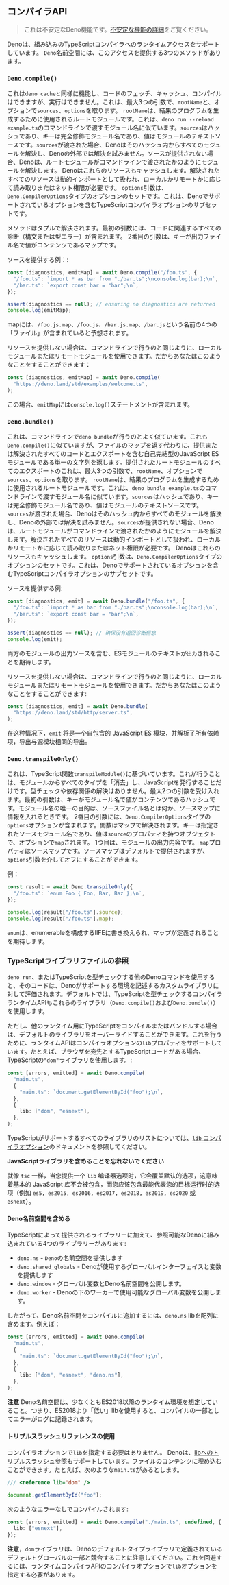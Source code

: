 ## コンパイラAPI

> これは不安定なDeno機能です。[不安定な機能の詳細](stability.md)をご覧ください。

Denoは、組み込みのTypeScriptコンパイラへのランタイムアクセスをサポートしています。 `Deno`名前空間には、このアクセスを提供する3つのメソッドがあります。

### `Deno.compile()`

これは`deno cacheと`同様に機能し、コードのフェッチ、キャッシュ、コンパイルはできますが、実行はできません。これは、最大3つの引数で、`rootName`と、オプションで`sources`、`options`を取ります。 `rootName`は、結果のプログラムを生成するために使用されるルートモジュールです。これは、`deno run --reload example.ts`のコマンドラインで渡すモジュール名に似ています。`sources`はハッシュであり、キーは完全修飾モジュール名であり、値はモジュールのテキストソースです。`sources`が渡された場合、Denoはそのハッシュ内からすべてのモジュールを解決し、Denoの外部では解決を試みません。ソースが提供されない場合、Denoは、ルートモジュールがコマンドラインで渡されたかのようにモジュールを解決します。 Denoはこれらのリソースもキャッシュします。解決されたすべてのリソースは動的インポートとして扱われ、ローカルかリモートかに応じて読み取りまたはネット権限が必要です。 `options`引数は、`Deno.CompilerOptions`タイプのオプションのセットです。これは、Denoでサポートされているオプションを含むTypeScriptコンパイラオプションのサブセットです。

メソッドはタプルで解決されます。最初の引数には、コードに関連するすべての診断（構文または型エラー）が含まれます。 2番目の引数は、キーが出力ファイル名で値がコンテンツであるマップです。

ソースを提供する例：:

```ts
const [diagnostics, emitMap] = await Deno.compile("/foo.ts", {
  "/foo.ts": `import * as bar from "./bar.ts";\nconsole.log(bar);\n`,
  "/bar.ts": `export const bar = "bar";\n`,
});

assert(diagnostics == null); // ensuring no diagnostics are returned
console.log(emitMap);
```

mapには、`/foo.js.map`、`/foo.js`、`/bar.js.map`、`/bar.js`という名前の4つの「ファイル」が含まれていると予想されます。

リソースを提供しない場合は、コマンドラインで行うのと同じように、ローカルモジュールまたはリモートモジュールを使用できます。だからあなたはこのようなことをすることができます：

```ts
const [diagnostics, emitMap] = await Deno.compile(
  "https://deno.land/std/examples/welcome.ts",
);
```

この場合、`emitMap`には`console.log()`ステートメントが含まれます。

### `Deno.bundle()`

これは、コマンドラインで`deno bundle`が行うのとよく似ています。これも`Deno.compile()`に似ていますが、ファイルのマップを返す代わりに、提供または解決されたすべてのコードとエクスポートを含む自己完結型のJavaScript ESモジュールである単一の文字列を返します。提供されたルートモジュールのすべてのエクスポートのこれは、最大3つの引数で、`rootName`、オプションで`sources`、`options`を取ります。 `rootName`は、結果のプログラムを生成するために使用されるルートモジュールです。これは、`deno bundle example.ts`のコマンドラインで渡すモジュール名に似ています。`sources`はハッシュであり、キーは完全修飾モジュール名であり、値はモジュールのテキストソースです。`sources`が渡された場合、Denoはそのハッシュ内からすべてのモジュールを解決し、Denoの外部では解決を試みません。`sources`が提供されない場合、Denoは、ルートモジュールがコマンドラインで渡されたかのようにモジュールを解決します。解決されたすべてのリソースは動的インポートとして扱われ、ローカルかリモートかに応じて読み取りまたはネット権限が必要です。 Denoはこれらのリソースもキャッシュします。 `options`引数は、`Deno.CompilerOptions`タイプのオプションのセットです。これは、Denoでサポートされているオプションを含むTypeScriptコンパイラオプションのサブセットです。

ソースを提供する例:

```ts
const [diagnostics, emit] = await Deno.bundle("/foo.ts", {
  "/foo.ts": `import * as bar from "./bar.ts";\nconsole.log(bar);\n`,
  "/bar.ts": `export const bar = "bar";\n`,
});

assert(diagnostics == null); // 确保没有返回诊断信息
console.log(emit);
```

両方のモジュールの出力ソースを含む、ESモジュールのテキストが`出力`されることを期待します。

リソースを提供しない場合は、コマンドラインで行うのと同じように、ローカルモジュールまたはリモートモジュールを使用できます。だからあなたはこのようなことをすることができます:

```ts
const [diagnostics, emit] = await Deno.bundle(
  "https://deno.land/std/http/server.ts",
);
```

在这种情况下，`emit` 将是一个自包含的 JavaScript ES 模块，并解析了所有依赖项，导出与源模块相同的导出。

### `Deno.transpileOnly()`

これは、TypeScript関数`transpileModule()`に基づいています。これが行うことは、モジュールからすべてのタイプを「消去」し、JavaScriptを発行することだけです。型チェックや依存関係の解決はありません。最大2つの引数を受け入れます。最初の引数は、キーがモジュール名で値がコンテンツであるハッシュです。モジュール名の唯一の目的は、ソースファイル名とは何か、ソースマップに情報を入れるときです。 2番目の引数には、`Deno.CompilerOptions`タイプの`options`オプションが含まれます。関数はマップで解決されます。キーは指定されたソースモジュール名であり、値は`source`のプロパティを持つオブジェクトで、オプションで`map`されます。 1つ目は、モジュールの出力内容です。 `map`プロパティはソースマップです。ソースマップはデフォルトで提供されますが、`options`引数を介してオフにすることができます。

例：

```ts
const result = await Deno.transpileOnly({
  "/foo.ts": `enum Foo { Foo, Bar, Baz };\n`,
});

console.log(result["/foo.ts"].source);
console.log(result["/foo.ts"].map);
```

`enum`は、enumerableを構成するIIFEに書き換えられ、マップが定義されることを期待します。

### TypeScriptライブラリファイルの参照

`deno run`、またはTypeScriptを型チェックする他のDenoコマンドを使用すると、そのコードは、Denoがサポートする環境を記述するカスタムライブラリに対して評価されます。デフォルトでは、TypeScriptを型チェックするコンパイラランタイムAPIもこれらのライブラリ（`Deno.compile()`および`Deno.bundle()`）を使用します。

ただし、他のランタイム用にTypeScriptをコンパイルまたはバンドルする場合は、デフォルトのライブラリをオーバーライドすることができます。これを行うために、ランタイムAPIはコンパイラオプションの`lib`プロパティをサポートしています。たとえば、ブラウザを宛先とするTypeScriptコードがある場合、TypeScriptの`"dom"`ライブラリを使用します。:

```ts
const [errors, emitted] = await Deno.compile(
  "main.ts",
  {
    "main.ts": `document.getElementById("foo");\n`,
  },
  {
    lib: ["dom", "esnext"],
  },
);
```

TypeScriptがサポートするすべてのライブラリのリストについては、[`lib` コンパイラオプション](https://www.typescriptlang.org/docs/handbook/compiler-options.html)のドキュメントを参照してください。

**JavaScriptライブラリを含めることを忘れないでください**

就像 `tsc` 一样，当您提供一个 `lib` 编译器选项时，它会覆盖默认的选项，这意味着基本的 JavaScript 库不会被包含，而您应该包含最能代表您的目标运行时的选项（例如 `es5`，`es2015`，`es2016`，`es2017`，`es2018`，`es2019`，`es2020` 或 `esnext`）。

#### Deno名前空間を含める

TypeScriptによって提供されるライブラリーに加えて、参照可能なDenoに組み込まれている4つのライブラリーがあります:

- `deno.ns` - `Deno`の名前空間を提供します
- `deno.shared_globals` - Denoが使用するグローバルインターフェイスと変数を提供します
- `deno.window` - グローバル変数とDeno名前空間を公開します。
- `deno.worker` - Denoの下のワーカーで使用可能なグローバル変数を公開します。

したがって、Deno名前空間をコンパイルに追加するには、`deno.ns` libを配列に含めます。例えば：

```ts
const [errors, emitted] = await Deno.compile(
  "main.ts",
  {
    "main.ts": `document.getElementById("foo");\n`,
  },
  {
    lib: ["dom", "esnext", "deno.ns"],
  },
);
```

**注意** Deno名前空間は、少なくともES2018以降のランタイム環境を想定していること。つまり、ES2018より「低い」libを使用すると、コンパイルの一部としてエラーがログに記録されます。

#### トリプルスラッシュリファレンスの使用

コンパイラオプションで`lib`を指定する必要はありません。 Denoは、[libへのトリプルスラッシュ参照](https://www.typescriptlang.org/docs/handbook/triple-slash-directives.html#-reference-lib-)もサポートしています。ファイルのコンテンツに埋め込むことができます。たとえば、次のような`main.ts`があるとします。

```ts
/// <reference lib="dom" />

document.getElementById("foo");
```

次のようなエラーなしでコンパイルされます:

```ts
const [errors, emitted] = await Deno.compile("./main.ts", undefined, {
  lib: ["esnext"],
});
```

**注意**，`dom`ライブラリは、Denoのデフォルトタイプライブラリで定義されているデフォルトグローバルの一部と競合することに注意してください。これを回避するには、ランタイムコンパイラAPIのコンパイラオプションで`lib`オプションを指定する必要があります。
